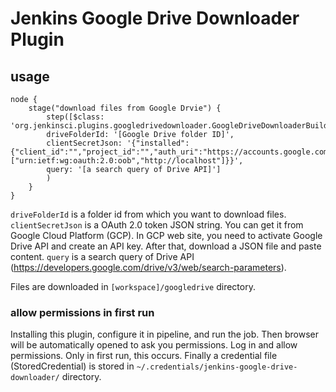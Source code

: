 # Jenkins Google Drive Downloader Plugin

## usage

```
node {
    stage("download files from Google Drvie") {
        step([$class: 'org.jenkinsci.plugins.googledrivedownloader.GoogleDriveDownloaderBuilder', 
        driveFolderId: '[Google Drive folder ID]',
        clientSecretJson: '{"installed":{"client_id":"","project_id":"","auth_uri":"https://accounts.google.com/o/oauth2/auth","token_uri":"https://accounts.google.com/o/oauth2/token","auth_provider_x509_cert_url":"https://www.googleapis.com/oauth2/v1/certs","client_secret":"","redirect_uris":["urn:ietf:wg:oauth:2.0:oob","http://localhost"]}}',
        query: '[a search query of Drive API]']
        )
    }
}
```

`driveFolderId` is a folder id from which you want to download files.
`clientSecretJson` is a OAuth 2.0 token JSON string. You can get it from Google Cloud Platform (GCP). In GCP web site, you need to activate Google Drive API and create an API key. After that, download a JSON file and paste content.
`query` is a search query of Drive API (https://developers.google.com/drive/v3/web/search-parameters).

Files are downloaded in `[workspace]/googledrive` directory. 

### allow permissions in first run

Installing this plugin, configure it in pipeline, and run the job. Then browser will be automatically opened to ask you permissions. Log in and allow permissions. Only in first run, this occurs. Finally a credential file (StoredCredential) is stored in `~/.credentials/jenkins-google-drive-downloader/` directory.
